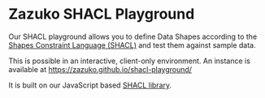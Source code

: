 # Zazuko SHACL Playground

Our SHACL playground allows you to define Data Shapes according to the [Shapes Constraint Language (SHACL)](https://www.w3.org/TR/shacl/) and test them against sample data.

This is possible in an interactive, client-only environment. An instance is available at https://zazuko.github.io/shacl-playground/

It is built on our JavaScript based [SHACL library](https://github.com/zazuko/rdf-validate-shacl).
